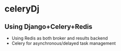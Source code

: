 # celeryDj
Using Django+Celery+Redis
--------------------------

- Using Redis as both broker and results backend
- Celery for asynchronous/delayed task management
